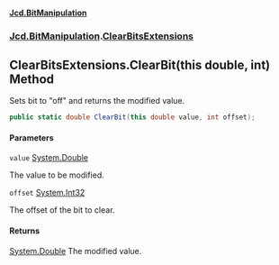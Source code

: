 #### [Jcd.BitManipulation](index.md 'index')
### [Jcd.BitManipulation](Jcd.BitManipulation.md 'Jcd.BitManipulation').[ClearBitsExtensions](Jcd.BitManipulation.ClearBitsExtensions.md 'Jcd.BitManipulation.ClearBitsExtensions')

## ClearBitsExtensions.ClearBit(this double, int) Method

Sets bit to "off" and returns the modified value.

```csharp
public static double ClearBit(this double value, int offset);
```
#### Parameters

<a name='Jcd.BitManipulation.ClearBitsExtensions.ClearBit(thisdouble,int).value'></a>

`value` [System.Double](https://docs.microsoft.com/en-us/dotnet/api/System.Double 'System.Double')

The value to be modified.

<a name='Jcd.BitManipulation.ClearBitsExtensions.ClearBit(thisdouble,int).offset'></a>

`offset` [System.Int32](https://docs.microsoft.com/en-us/dotnet/api/System.Int32 'System.Int32')

The offset of the bit to clear.

#### Returns

[System.Double](https://docs.microsoft.com/en-us/dotnet/api/System.Double 'System.Double')
The modified value.